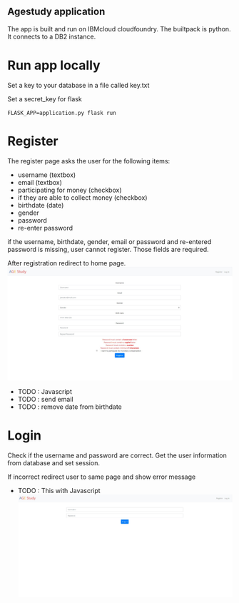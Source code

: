 ## Agestudy application
The app is built and run on IBMcloud cloudfoundry. The builtpack is python.
It connects to a DB2 instance.

# Run app locally
Set a key to your database in a file called key.txt

Set a secret_key for flask

```
FLASK_APP=application.py flask run
```

# Register
The register page asks the user for the following items:
- username (textbox)
- email (textbox)
- participating for money (checkbox)
- if they are able to collect money (checkbox)
- birthdate (date)
- gender
- password
- re-enter password

if the username, birthdate, gender, email or password and re-entered password is missing,
user cannot register. Those fields are required.

After registration redirect to home page.
![register](images/register.jpg)

- TODO : Javascript
- TODO : send email
- TODO : remove date from birthdate

# Login
Check if the username and password are correct.
Get the user information from database and set session.

If incorrect redirect user to same page and show error message
- TODO : This with Javascript
![login](images/login.jpg)
